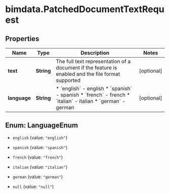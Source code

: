 # bimdata.PatchedDocumentTextRequest

## Properties

Name | Type | Description | Notes
------------ | ------------- | ------------- | -------------
**text** | **String** | The full text representation of a document if the feature is enabled and the file format supported | [optional] 
**language** | **String** | * &#x60;english&#x60; - english * &#x60;spanish&#x60; - spanish * &#x60;french&#x60; - french * &#x60;italian&#x60; - italian * &#x60;german&#x60; - german | [optional] 



## Enum: LanguageEnum


* `english` (value: `"english"`)

* `spanish` (value: `"spanish"`)

* `french` (value: `"french"`)

* `italian` (value: `"italian"`)

* `german` (value: `"german"`)

* `null` (value: `"null"`)




